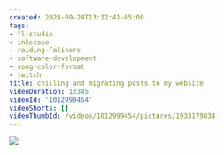 ```yaml
---
created: 2024-09-24T13:12:41-05:00
tags:
- fl-studio
- inkscape
- raiding-Falinere
- software-development
- song-color-format
- twitch
title: chilling and migrating posts to my website
videoDuration: 13345
videoId: '1012999454'
videoShorts: []
videoThumbId: /videos/1012999454/pictures/1933179834
---
```


![](20240924181241.jpg)
